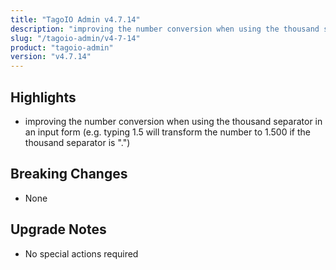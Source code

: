 ```yaml
---
title: "TagoIO Admin v4.7.14"
description: "improving the number conversion when using the thousand separator in an input form (e.g. typing 1.5 will transform the number to 1.500 if the thousand separator is \".\")"
slug: "/tagoio-admin/v4-7-14"
product: "tagoio-admin"
version: "v4.7.14"
---
```


## Highlights

- improving the number conversion when using the thousand separator in an input form (e.g. typing 1.5 will transform the number to 1.500 if the thousand separator is ".")

## Breaking Changes

- None

## Upgrade Notes

- No special actions required
